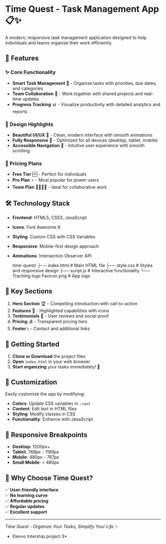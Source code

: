 # Time Quest - Task Management App 📋✨

A modern, responsive task management application designed to help individuals and teams organize their work efficiently.

## 🚀 Features

### ✨ Core Functionality
- **Smart Task Management** 📝 - Organize tasks with priorities, due dates, and categories
- **Team Collaboration** 👥 - Work together with shared projects and real-time updates
- **Progress Tracking** 📊 - Visualize productivity with detailed analytics and reports

### 🎨 Design Highlights
- **Beautiful UI/UX** 🎯 - Clean, modern interface with smooth animations
- **Fully Responsive** 📱 - Optimized for all devices (desktop, tablet, mobile)
- **Accessible Navigation** 🧭 - Intuitive user experience with smooth scrolling

### 💼 Pricing Plans
- **Free Tier** 🆓 - Perfect for individuals
- **Pro Plan** ⭐ - Most popular for power users
- **Team Plan** 👨‍👩‍👧‍👦 - Ideal for collaborative work

## 🛠️ Technology Stack

- **Frontend**: HTML5, CSS3, JavaScript
- **Icons**: Font Awesome 6
- **Styling**: Custom CSS with CSS Variables
- **Responsive**: Mobile-first design approach
- **Animations**: Intersection Observer API

  time-quest/
├── index.html # Main HTML file
├── style.css # Styles and responsive design
├── script.js # Interactive functionality
└── Traching logo Favicon.png # App logo


## 🎯 Key Sections

1. **Hero Section** 🏆 - Compelling introduction with call-to-action
2. **Features** 🌟 - Highlighted capabilities with icons
3. **Testimonials** 💬 - User reviews and social proof
4. **Pricing** 💰 - Transparent pricing tiers
5. **Footer** 📞 - Contact and additional links

## 🚀 Getting Started

1. **Clone or Download** the project files
2. **Open** `index.html` in your web browser
3. **Start organizing** your tasks immediately! 🎉

## 🎨 Customization

Easily customize the app by modifying:
- **Colors**: Update CSS variables in `:root`
- **Content**: Edit text in HTML files
- **Styling**: Modify classes in CSS
- **Functionality**: Enhance with JavaScript

## 📱 Responsive Breakpoints

- **Desktop**: 1200px+
- **Tablet**: 768px - 1199px
- **Mobile**: 480px - 767px
- **Small Mobile**: < 480px

## 🌟 Why Choose Time Quest?

✅ **User-friendly interface**  
✅ **No learning curve**  
✅ **Affordable pricing**  
✅ **Regular updates**  
✅ **Excellent support**  


---

*Time Quest - Organize Your Tasks, Simplify Your Life* ✨
* Elevvo Intership project 3* 
